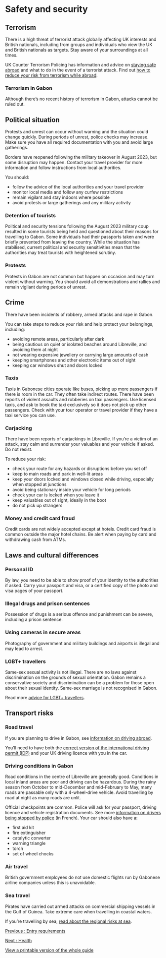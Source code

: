 # Safety and security

## Terrorism

There is a high threat of terrorist attack globally affecting UK interests and British nationals, including from groups and individuals who view the UK and British nationals as targets. Stay aware of your surroundings at all times.

UK Counter Terrorism Policing has information and advice on [staying safe abroad](https://www.counterterrorism.police.uk/safetyadvice/) and what to do in the event of a terrorist attack. Find out [how to reduce your risk from terrorism while abroad](https://www.gov.uk/guidance/reduce-your-risk-from-terrorism-while-abroad).

### Terrorism in Gabon

Although there’s no recent history of terrorism in Gabon, attacks cannot be ruled out.

## Political situation

Protests and unrest can occur without warning and the situation could change quickly. During periods of unrest, police checks may increase. Make sure you have all required documentation with you and avoid large gatherings.

Borders have reopened following the military takeover in August 2023, but some disruption may happen. Contact your travel provider for more information and follow instructions from local authorities.

You should:

* follow the advice of the local authorities and your travel provider
* monitor local media and follow any curfew restrictions
* remain vigilant and stay indoors where possible
* avoid protests or large gatherings and any military activity

### Detention of tourists

Political and security tensions following the August 2023 military coup resulted in some tourists being held and questioned about their reasons for travelling to Gabon. Some individuals had their passports taken and were briefly prevented from leaving the country. While the situation has stabilised, current political and security sensitivities mean that the authorities may treat tourists with heightened scrutiny.

### Protests

Protests in Gabon are not common but happen on occasion and may turn violent without warning. You should avoid all demonstrations and rallies and remain vigilant during periods of unrest.

## Crime

There have been incidents of robbery, armed attacks and rape in Gabon.

You can take steps to reduce your risk and help protect your belongings, including:

* avoiding remote areas, particularly after dark
* being cautious on quiet or isolated beaches around Libreville, and avoiding them at night
* not wearing expensive jewellery or carrying large amounts of cash
* keeping smartphones and other electronic items out of sight
* keeping car windows shut and doors locked

### Taxis

Taxis in Gabonese cities operate like buses, picking up more passengers if there is room in the car. They often take indirect routes. There have been reports of violent assaults and robberies on taxi passengers. Use licensed taxis, and ask to book the taxi exclusively so it does not pick up other passengers. Check with your tour operator or travel provider if they have a taxi service you can use.

### Carjacking

There have been reports of carjackings in Libreville. If you’re a victim of an attack, stay calm and surrender your valuables and your vehicle if asked. Do not resist.

To reduce your risk:

* check your route for any hazards or disruptions before you set off
* keep to main roads and park in well-lit areas
* keep your doors locked and windows closed while driving, especially when stopped at junctions
* avoid being stationary inside your vehicle for long periods
* check your car is locked when you leave it
* keep valuables out of sight, ideally in the boot
* do not pick up strangers

### Money and credit card fraud

Credit cards are not widely accepted except at hotels. Credit card fraud is common outside the major hotel chains. Be alert when paying by card and withdrawing cash from ATMs.

## Laws and cultural differences

### Personal ID

By law, you need to be able to show proof of your identity to the authorities if asked. Carry your passport and visa, or a certified copy of the photo and visa pages of your passport.

### Illegal drugs and prison sentences

Possession of drugs is a serious offence and punishment can be severe, including a prison sentence.

### Using cameras in secure areas

Photography of government and military buildings and airports is illegal and may lead to arrest.

### LGBT+ travellers

Same-sex sexual activity is not illegal. There are no laws against discrimination on the grounds of sexual orientation. Gabon remains a conservative society and discrimination can be a problem for those open about their sexual identity. Same-sex marriage is not recognised in Gabon.

Read more [advice for LGBT+ travellers](https://www.gov.uk/lesbian-gay-bisexual-and-transgender-foreign-travel-advice).

## Transport risks

### Road travel

If you are planning to drive in Gabon, see [information on driving abroad](https://www.gov.uk/driving-abroad).

You’ll need to have both the [correct version of the international driving permit (IDP)](https://www.gov.uk/driving-abroad/international-driving-permit) and your UK driving licence with you in the car.

### Driving conditions in Gabon

Road conditions in the centre of Libreville are generally good. Conditions in local inland areas are poor and driving can be hazardous. During the rainy season from October to mid-December and mid-February to May, many roads are passable only with a 4-wheel-drive vehicle. Avoid travelling by road at night as many roads are unlit.

Official checkpoints are common. Police will ask for your passport, driving licence and vehicle registration documents. See more [information on drivers being stopped by police](https://www.legigabon.com/single-post/2019/02/15/TOUT-SAVOIR-SUR-LES-CONTR%C3%94LES-ROUTIERS) (in French). Your car should also have a:

* first aid kit
* fire extinguisher
* catalytic converter
* warning triangle
* torch
* set of wheel chocks

### Air travel

British government employees do not use domestic flights run by Gabonese airline companies unless this is unavoidable.

### Sea travel

Pirates have carried out armed attacks on commercial shipping vessels in the Gulf of Guinea. Take extreme care when travelling in coastal waters.

If you’re travelling by sea, [read about the regional risks at sea](https://www.gov.uk/guidance/sea-river-and-piracy-safety).

[Previous
:
Entry requirements](/foreign-travel-advice/gabon/entry-requirements)

[Next
:
Health](/foreign-travel-advice/gabon/health)

[View a printable version of the whole guide](/foreign-travel-advice/gabon/print)